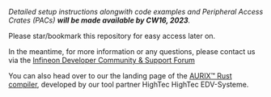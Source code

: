 _Detailed setup instructions alongwith code examples and Peripheral Access Crates (PACs) **will be made available by CW16, 2023**._

Please star/bookmark this repository for easy access later on.

In the meantime, for more information or any questions, please contact us via the [Infineon Developer Community & Support Forum](https://community.infineon.com/)

You can also head over to our the landing page of the [AURIX™ Rust compiler](https://hightec-rt.com/en/rust), developed by our tool partner HighTec HighTec EDV-Systeme.
